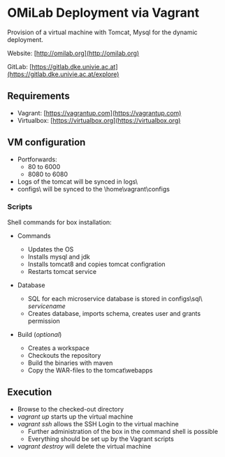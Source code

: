 # OMiLab Deployment via Vagrant

Provision of a virtual machine with Tomcat, Mysql for the dynamic deployment.

Website: [http://omilab.org](http://omilab.org)

GitLab: [https://gitlab.dke.univie.ac.at](https://gitlab.dke.univie.ac.at/explore)

## Requirements
- Vagrant: [https://vagrantup.com](https://vagrantup.com)
- Virtualbox: [https://virtualbox.org](https://virtualbox.org)

## VM configuration
- Portforwards: 
    - 80 to 6000
    - 8080 to 6080
- Logs of the tomcat will be synced in logs\
- configs\ will be synced to the \home\vagrant\configs

### Scripts
Shell commands for box installation:
- Commands
    - Updates the OS
    - Installs mysql and jdk
    - Installs tomcat8 and copies tomcat configration
    - Restarts tomcat service

- Database
    - SQL for each microservice database is stored in configs\sql\ *servicename*
    - Creates database, imports schema, creates user and grants permission

- Build (*optional*)
    - Creates a workspace
    - Checkouts the repository
    - Build the binaries with maven
    - Copy the WAR-files to the tomcat\webapps

## Execution
- Browse to the checked-out directory
- *vagrant up* starts up the virtual machine
- *vagrant ssh* allows the SSH Login to the virtual machine
    - Further administration of the box in the command shell is possible
    - Everything should be set up by the Vagrant scripts
- *vagrant destroy* will delete the virtual machine